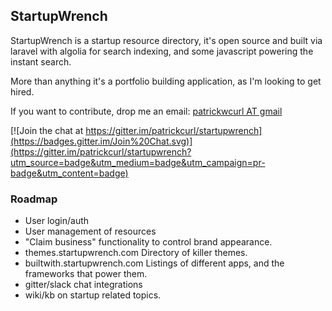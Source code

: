 ## StartupWrench

StartupWrench is a startup resource directory, it's open source and built via laravel with algolia for search indexing, and some javascript powering the instant search. 

More than anything it's a portfolio building application, as I'm looking to get hired. 

If you want to contribute, drop me an email: [patrickwcurl AT gmail](patrickwcurl@gmail.com)

[![Join the chat at https://gitter.im/patrickcurl/startupwrench](https://badges.gitter.im/Join%20Chat.svg)](https://gitter.im/patrickcurl/startupwrench?utm_source=badge&utm_medium=badge&utm_campaign=pr-badge&utm_content=badge)

### Roadmap
* User login/auth
* User management of resources
* "Claim business" functionality to control brand appearance.
* themes.startupwrench.com Directory of killer themes.
* builtwith.startupwrench.com Listings of different apps, and the frameworks that power them. 
* gitter/slack chat integrations
* wiki/kb on startup related topics.